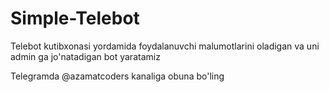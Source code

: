 # Simple-Telebot
Telebot kutibxonasi yordamida foydalanuvchi malumotlarini oladigan va uni admin ga jo'natadigan bot yaratamiz


Telegramda @azamatcoders kanaliga obuna bo'ling